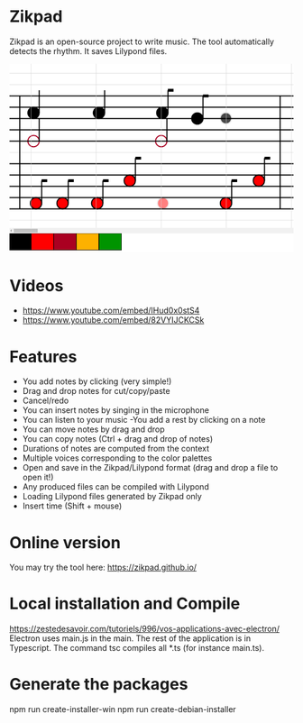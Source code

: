 # Zikpad

Zikpad is an open-source project to write music. The tool automatically detects the rhythm. It saves Lilypond files. 


![Screenshot](./screenshot.png)

# Videos

- https://www.youtube.com/embed/IHud0x0stS4
- https://www.youtube.com/embed/82VYIJCKCSk


  
# Features

- You add notes by clicking (very simple!)
- Drag and drop notes for cut/copy/paste
- Cancel/redo
- You can insert notes by singing in the microphone
- You can listen to your music
-You add a rest by clicking on a note
- You can move notes by drag and drop
- You can copy notes (Ctrl + drag and drop of notes)
- Durations of notes are computed from the context
- Multiple voices corresponding to the color palettes
- Open and save in the Zikpad/Lilypond format (drag and drop a file to open it!)
- Any produced files can be compiled with Lilypond
- Loading Lilypond files generated by Zikpad only
- Insert time (Shift + mouse)



# Online version

You may try the tool here: https://zikpad.github.io/

# Local installation and Compile

https://zestedesavoir.com/tutoriels/996/vos-applications-avec-electron/
Electron uses main.js in the main. The rest of the application is in Typescript.
The command tsc compiles all *.ts (for instance main.ts).



# Generate the packages
 npm run create-installer-win
 npm run create-debian-installer

